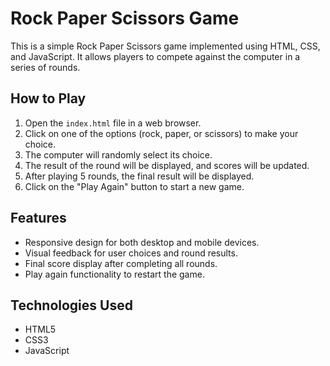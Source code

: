 # Rock Paper Scissors Game

This is a simple Rock Paper Scissors game implemented using HTML, CSS, and JavaScript. It allows players to compete against the computer in a series of rounds.

## How to Play

1. Open the `index.html` file in a web browser.
2. Click on one of the options (rock, paper, or scissors) to make your choice.
3. The computer will randomly select its choice.
4. The result of the round will be displayed, and scores will be updated.
5. After playing 5 rounds, the final result will be displayed.
6. Click on the "Play Again" button to start a new game.

## Features

- Responsive design for both desktop and mobile devices.
- Visual feedback for user choices and round results.
- Final score display after completing all rounds.
- Play again functionality to restart the game.

## Technologies Used

- HTML5
- CSS3
- JavaScript
